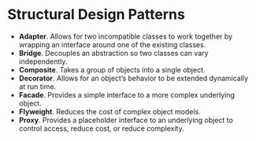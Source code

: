 # Structural Design Patterns

- **Adapter**. Allows for two incompatible classes to work together by wrapping an interface around one of the existing classes.
- **Bridge**. Decouples an abstraction so two classes can vary independently.
- **Composite**. Takes a group of objects into a single object.
- **Decorator**. Allows for an object’s behavior to be extended dynamically at run time.
- **Facade**. Provides a simple interface to a more complex underlying object.
- **Flyweight**. Reduces the cost of complex object models.
- **Proxy**. Provides a placeholder interface to an underlying object to control access, reduce cost, or reduce complexity.